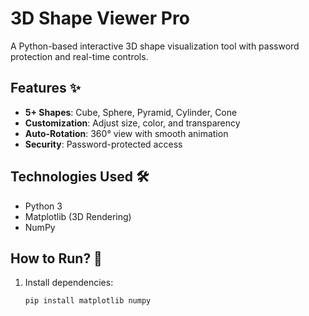 
# 3D Shape Viewer Pro  

A Python-based interactive 3D shape visualization tool with password protection and real-time controls.  

## Features ✨  
- **5+ Shapes**: Cube, Sphere, Pyramid, Cylinder, Cone  
- **Customization**: Adjust size, color, and transparency  
- **Auto-Rotation**: 360° view with smooth animation  
- **Security**: Password-protected access  

## Technologies Used 🛠️  
- Python 3  
- Matplotlib (3D Rendering)  
- NumPy  

## How to Run? 🚀  
1. Install dependencies:  
   ```bash
   pip install matplotlib numpy
